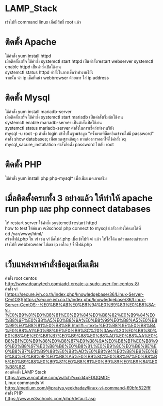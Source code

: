 # LAMP_Stack
 เข้าไปที่ command linux เมื่อมีสิทธิ์ root แล้ว  
 # ติดตั้ง Apache  
 ใช้คำสั่ง yum install httpd  
 เมื่อติดตั้งเสร็จ ใช้คำสั่ง systemctl start httpd เป็นคำสั่งrestart webserver
 systemctl enable httpd เป็นคำสั่งเปิดใช้งาน  
 systemctl status httpd คำสั่งในการเช็คว่าทำงานรึยัง  
 จากนั้น นำ ip เช็คที่หน้า webbrowser ด้วยการ ใส่ ip address
 # ติดตั้ง Mysql  
 ใช้คำสั่ง yum install mariadb-server  
  เมื่อติดตั้งเสร็จ ใช้คำสั่ง systemctl start mariadb เป็นคำสั่งเริ่มต้นใช้งาน  
  systemctl enable mariadb-server เป็นคำสั่งเปิดใช้งาน  
  systemctl status mariadb-server คำสั่งในการเช็คว่าทำงานรึยัง  
  mysql -u root -p คำสั่ง login เข้าไปในฐานข้อมูล "ครั้งแรกที่ล็อคอินเข้าจะไม่มี password"  
  คำสั่ง show databases;  เพื่อแสดงฐานข้อมูล หากต้องการออกให้ใช้คำสั่ง \q  
  mysql_sacure_installation คำสั่งติดตั้ง password ให้กับ root
  # ติดตั้ง PHP 
 ใช้คำสั่ง yum install php php-mysql* เพื่อเพิ่มแพคเกจเสริม 

 # เมื่อติดตั้งครบทั้ง 3 อย่างแล้ว ให้ทำให้ apache run php และ php connect databases
 ให้ restart server ใช้คำสั่ง systemctl restart httpd  
 how to test  ให้ค้นหา w3school php connect to mysql นำตัวอย่างโค้ดมาใส่ที่  
 cd /var/www/html/  
 สร้างไฟล์.php ใน vi เช่น vi ชื่อไฟล์.php เมื่อเข้าไปที่ vi แล้ว ให้ใส่โค้ด แล้วทดสอบด้วยการ เข้าไปที่ webbrowser ใส่เลข ip เครื่อง / ชื่อไฟล์.php
 # เว็บแหล่งหาคำสั่งข้อมูลเพิ่มเติม
 คำสั่ง root centos    
 http://www.doanytech.com/add-create-a-sudo-user-for-centos-8/    
 คำสั่ง vi  
 [https://secure.jvh.co.th/index.php/knowledgebase/36/Linux-Server-CentOS](https://secure.jvh.co.th/index.php/knowledgebase/36/Linux-Server-CentOS--%E0%B8%AB%E0%B8%94%E0%B9%83%E0%B8%8A-vi-%E0%B9%81%E0%B8%81%E0%B9%84%E0%B8%82%E0%B9%84%E0%B8%9F%E0%B8%A5%E0%B8%9A%E0%B8%99%E0%B8%A5%E0%B8%99%E0%B8%81%E0%B8%8B.html#:~:text=%E0%B8%9E%E0%B8%B4%E0%B8%A1%E0%B8%9E%E0%B9%8C%20%3Awq%20%E0%B9%80%E0%B8%9E%E0%B8%B7%E0%B9%88%E0%B8%AD%E0%B8%AA%E0%B8%B1%E0%B9%88%E0%B8%87%E0%B8%9A%E0%B8%B1%E0%B8%99%E0%B8%97%E0%B8%B6%E0%B8%81,%E0%B9%80%E0%B8%9E%E0%B8%B7%E0%B9%88%E0%B8%AD%E0%B8%94%E0%B8%B9%E0%B9%84%E0%B8%9F%E0%B8%A5%E0%B9%8C%E0%B8%97%E0%B8%B5%E0%B9%88%E0%B9%81%E0%B8%81%E0%B9%89%E0%B9%84%E0%B8%82)  
สอนติดตั้ง LAMP Stack  
https://www.youtube.com/watch?v=cd4gFDQQMDE  
Linux commands VI  
https://medium.com/@pratya.yeekhaday/linux-vi-command-69bfd522fff  
คำสั่ง PHP  
https://www.w3schools.com/php/default.asp
 
  
